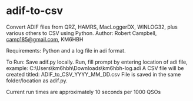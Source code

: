 # adif-to-csv
  Convert ADIF files from QRZ, HAMRS, MacLoggerDX, WINLOG32, plus various others to CSV using Python.
  Author: Robert Campbell, camp185@gmail.com, KM6HBH

Requirements: 
  Python and a log file in adi format.

To Run: 
  Save adif.py locally. 
  Run, fill prompt by entering location of adi file, example: C:\Users\km6hbh\Downloads\km6hbh-log.adi
  A CSV file will be created titled: ADIF_to_CSV_YYYY_MM_DD.csv
  File is saved in the same folder/location as adif.py.
  
  Current run times are approximately 10 seconds per 1000 QSOs
